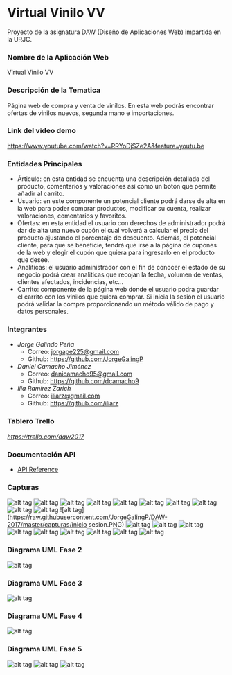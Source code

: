 # Virtual Vinilo VV
Proyecto de la asignatura DAW (Diseño de Aplicaciones Web) impartida en la URJC.

### Nombre de la Aplicación Web
Virtual Vinilo VV

### Descripción de la Tematica
Página web de compra y venta de vinilos. En esta web podrás encontrar ofertas de vinilos nuevos, segunda mano e importaciones.

### Link del video demo
https://www.youtube.com/watch?v=RRYoDjSZe2A&feature=youtu.be

### Entidades Principales
* Árticulo: en esta entidad se encuenta una descripción detallada del producto, comentarios y valoraciones así como un botón que permite añadir al carrito.
* Usuario: en este componente un potencial cliente podrá darse de alta en la web para poder comprar productos, modificar su cuenta, realizar valoraciones, comentarios y favoritos. 
* Ofertas: en esta entidad el usuario con derechos de administrador podrá dar de alta una nuevo cupón el cual volverá a calcular el precio del producto ajustando el porcentaje de descuento. Además, el potencial cliente, para que se beneficie, tendrá que irse a la página de cupones de la web y elegir el cupón que quiera para ingresarlo en el producto que desee.
* Analiticas: el usuario administrador con el fin de conocer el estado de su negocio podrá crear analiticas que recojan la fecha, volumen de ventas, clientes afectados, incidencias, etc...
* Carrito: componente de la página web donde el usuario podra guardar el carrito con los vinilos que quiera comprar. Si inicia la sesión el usuario podrá validar la compra proporcionando un método válido de pago y datos personales.

### Integrantes
* *Jorge Galindo Peña*
  * Correo: jorgape225@gmail.com
  * Github: https://github.com/JorgeGalingP
* *Daniel Camacho Jiménez* 
  * Correo: danicamacho95@gmail.com
  * Github: https://github.com/dcamacho9
* *Ilia Ramírez Zarich*
  * Correo: iliarz@gmail.com
  * Github: https://github.com/iliarz
  
### Tablero Trello
*https://trello.com/daw2017*

### Documentación API
* [API Reference](https://github.com/JorgeGalingP/DAW-2017/blob/master/API.md)

### Capturas
![alt tag](https://raw.githubusercontent.com/JorgeGalingP/DAW-2017/master/capturas/administrador1.png)
![alt tag](https://raw.githubusercontent.com/JorgeGalingP/DAW-2017/master/capturas/administrador2.png)
![alt tag](https://raw.githubusercontent.com/JorgeGalingP/DAW-2017/master/capturas/administrador3.png)
![alt tag](https://raw.githubusercontent.com/JorgeGalingP/DAW-2017/master/capturas/administradorContenido1.png)
![alt tag](https://raw.githubusercontent.com/JorgeGalingP/DAW-2017/master/capturas/administradorContenido2.png)
![alt tag](https://raw.githubusercontent.com/JorgeGalingP/DAW-2017/master/capturas/administradorEstadisticas1.png)
![alt tag](https://raw.githubusercontent.com/JorgeGalingP/DAW-2017/master/capturas/administradorUsuarios.png)
![alt tag](https://raw.githubusercontent.com/JorgeGalingP/DAW-2017/master/capturas/carrito.PNG)
![alt tag](https://raw.githubusercontent.com/JorgeGalingP/DAW-2017/master/capturas/index1.png)
![alt tag](https://raw.githubusercontent.com/JorgeGalingP/DAW-2017/master/capturas/index2.png)
![alt tag](https://raw.githubusercontent.com/JorgeGalingP/DAW-2017/master/capturas/inicio sesion.PNG)
![alt tag](https://raw.githubusercontent.com/JorgeGalingP/DAW-2017/master/capturas/miperfil1.png)
![alt tag](https://raw.githubusercontent.com/JorgeGalingP/DAW-2017/master/capturas/miperfil2.png)
![alt tag](https://raw.githubusercontent.com/JorgeGalingP/DAW-2017/master/capturas/miperfil3.png)
![alt tag](https://raw.githubusercontent.com/JorgeGalingP/DAW-2017/master/capturas/miperfil4.png)
![alt tag](https://raw.githubusercontent.com/JorgeGalingP/DAW-2017/master/capturas/miperfil5.png)
![alt tag](https://raw.githubusercontent.com/JorgeGalingP/DAW-2017/master/capturas/ofertas.png)
![alt tag](https://raw.githubusercontent.com/JorgeGalingP/DAW-2017/master/capturas/registro.PNG)
![alt tag](https://raw.githubusercontent.com/JorgeGalingP/DAW-2017/master/capturas/somos1.PNG)
![alt tag](https://raw.githubusercontent.com/JorgeGalingP/DAW-2017/master/capturas/somos2.PNG)

### Diagrama UML Fase 2
![alt tag](https://raw.githubusercontent.com/JorgeGalingP/DAW-2017/master/capturas/diagramafase2.png)

### Diagrama UML Fase 3
![alt tag](https://raw.githubusercontent.com/JorgeGalingP/DAW-2017/master/capturas/diagramafase3.png)

### Diagrama UML Fase 4
![alt tag](https://raw.githubusercontent.com/JorgeGalingP/DAW-2017/master/capturas/diagramafase4.png)

### Diagrama UML Fase 5
![alt tag](https://raw.githubusercontent.com/JorgeGalingP/DAW-2017/master/capturas/diagramafase5parte1.png)
![alt tag](https://raw.githubusercontent.com/JorgeGalingP/DAW-2017/master/capturas/diagramafase5parte2.png)
![alt tag](https://raw.githubusercontent.com/JorgeGalingP/DAW-2017/master/capturas/diagramafase5parte3.png)
